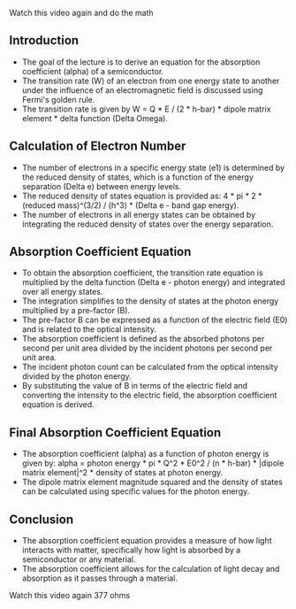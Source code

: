 
Watch this video again and do the math

## Introduction

- The goal of the lecture is to derive an equation for the absorption coefficient (alpha) of a semiconductor.
- The transition rate (W) of an electron from one energy state to another under the influence of an electromagnetic field is discussed using Fermi's golden rule.
- The transition rate is given by W = Q * E / (2 * h-bar) * dipole matrix element * delta function (Delta Omega).

## Calculation of Electron Number

- The number of electrons in a specific energy state (e1) is determined by the reduced density of states, which is a function of the energy separation (Delta e) between energy levels.
- The reduced density of states equation is provided as: 4 * pi * 2 * (reduced mass)^(3/2) / (h^3) * (Delta e - band gap energy).
- The number of electrons in all energy states can be obtained by integrating the reduced density of states over the energy separation.

## Absorption Coefficient Equation

- To obtain the absorption coefficient, the transition rate equation is multiplied by the delta function (Delta e - photon energy) and integrated over all energy states.
- The integration simplifies to the density of states at the photon energy multiplied by a pre-factor (B).
- The pre-factor B can be expressed as a function of the electric field (E0) and is related to the optical intensity.
- The absorption coefficient is defined as the absorbed photons per second per unit area divided by the incident photons per second per unit area.
- The incident photon count can be calculated from the optical intensity divided by the photon energy.
- By substituting the value of B in terms of the electric field and converting the intensity to the electric field, the absorption coefficient equation is derived.

## Final Absorption Coefficient Equation

- The absorption coefficient (alpha) as a function of photon energy is given by: alpha = photon energy * pi * Q^2 * E0^2 / (n * h-bar) * |dipole matrix element|^2 * density of states at photon energy.
- The dipole matrix element magnitude squared and the density of states can be calculated using specific values for the photon energy.

## Conclusion

- The absorption coefficient equation provides a measure of how light interacts with matter, specifically how light is absorbed by a semiconductor or any material.
- The absorption coefficient allows for the calculation of light decay and absorption as it passes through a material.

Watch this video again 377 ohms